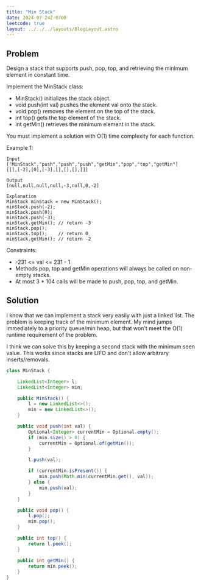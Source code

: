 ```yaml
---
title: "Min Stack"
date: 2024-07-24Z-0700
leetcode: true
layout: ../../../layouts/BlogLayout.astro
---
```


## Problem

Design a stack that supports push, pop, top, and retrieving the minimum element in constant time.

Implement the MinStack class:

- MinStack() initializes the stack object.
- void push(int val) pushes the element val onto the stack.
- void pop() removes the element on the top of the stack.
- int top() gets the top element of the stack.
- int getMin() retrieves the minimum element in the stack.

You must implement a solution with O(1) time complexity for each function.

Example 1:

```text
Input
["MinStack","push","push","push","getMin","pop","top","getMin"]
[[],[-2],[0],[-3],[],[],[],[]]

Output
[null,null,null,null,-3,null,0,-2]

Explanation
MinStack minStack = new MinStack();
minStack.push(-2);
minStack.push(0);
minStack.push(-3);
minStack.getMin(); // return -3
minStack.pop();
minStack.top();    // return 0
minStack.getMin(); // return -2
```

Constraints:

- -231 <= val <= 231 - 1
- Methods pop, top and getMin operations will always be called on non-empty stacks.
- At most 3 \* 104 calls will be made to push, pop, top, and getMin.

## Solution

I know that we can implement a stack very easily with just a linked list. The problem is keeping track of the minimum element. My mind jumps immediately to a priority queue/min heap, but that won't meet the O(1) runtime requirement of the problem.

I think we can solve this by keeping a second stack with the minimum seen value. This works since stacks are LIFO and don't allow arbitrary inserts/removals.

```java
class MinStack {

    LinkedList<Integer> l;
    LinkedList<Integer> min;

    public MinStack() {
        l = new LinkedList<>();
        min = new LinkedList<>();
    }

    public void push(int val) {
        Optional<Integer> currentMin = Optional.empty();
        if (min.size() > 0) {
            currentMin = Optional.of(getMin());
        }

        l.push(val);

        if (currentMin.isPresent()) {
            min.push(Math.min(currentMin.get(), val));
        } else {
            min.push(val);
        }
    }

    public void pop() {
        l.pop();
        min.pop();
    }

    public int top() {
        return l.peek();
    }

    public int getMin() {
        return min.peek();
    }
}
```
